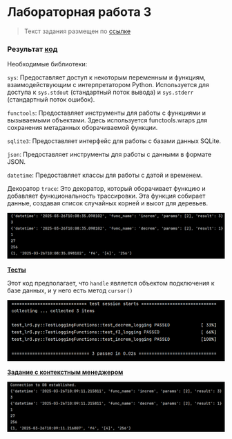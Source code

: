 # Лабораторная работа 3
>Текст задания размещен по [ссылке](https://gist.github.com/nzhukov/7a22f1c0a9c9d89954e01b014ec3e1b4)

### Результат [код](https://github.com/Stepanova-Anna/Programming-2/blob/main/LR3-4sem/lr3.py)

Необходимые библиотеки:

`sys`: Предоставляет доступ к некоторым переменным и функциям, взаимодействующим с интерпретатором Python. Используется для доступа к `sys.stdout` (стандартный поток вывода) и `sys.stderr` (стандартный поток ошибок).

`functools`: Предоставляет инструменты для работы с функциями и вызываемыми объектами. Здесь используется functools.wraps для сохранения метаданных оборачиваемой функции.

`sqlite3`: Предоставляет интерфейс для работы с базами данных SQLite.

`json`: Предоставляет инструменты для работы с данными в формате JSON.

`datetime`: Предоставляет классы для работы с датой и временем.

Декоратор `trace`: Это декоратор, который оборачивает функцию и добавляет функциональность трассировки.
Эта функция собирает данные, создавая список случайных корней и высот для деревьев.


![Лабораторная работа 3. Задание 1](https://github.com/Stepanova-Anna/Programming-2/blob/main/LR3-4sem/lr3.png)

**[Тесты](https://github.com/Stepanova-Anna/Programming-2/blob/main/LR3-4sem/test_lr3.py)**

Этот код предполагает, что `handle` является объектом подключения к базе данных, и у него есть метод `cursor()`

![Лабораторная работа 3. Задание 2](https://github.com/Stepanova-Anna/Programming-2/blob/main/LR3-4sem/test.png)

**[Задание с контекстным менеджером](https://github.com/Stepanova-Anna/Programming-2/blob/main/LR3-4sem/copylab.py)**

![Лабораторная работа 3. Задание 3](https://github.com/Stepanova-Anna/Programming-2/blob/main/LR3-4sem/logs.png)
